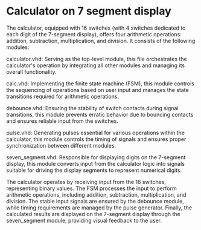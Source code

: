 # Calculator on 7 segment display
The calculator, equipped with 16 switches (with 4 switches dedicated to each digit of the 7-segment display), offers four arithmetic operations: addition, subtraction, multiplication, and division. It consists of the following modules:

calculator.vhd: Serving as the top-level module, this file orchestrates the calculator's operation by integrating all other modules and managing its overall functionality.

calc.vhd: Implementing the finite state machine (FSM), this module controls the sequencing of operations based on user input and manages the state transitions required for arithmetic operations.

debounce.vhd: Ensuring the stability of switch contacts during signal transitions, this module prevents erratic behavior due to bouncing contacts and ensures reliable input from the switches.

pulse.vhd: Generating pulses essential for various operations within the calculator, this module controls the timing of signals and ensures proper synchronization between different modules.

seven_segment.vhd: Responsible for displaying digits on the 7-segment display, this module converts input from the calculator logic into signals suitable for driving the display segments to represent numerical digits.

The calculator operates by receiving input from the 16 switches, representing binary values. The FSM processes the input to perform arithmetic operations, including addition, subtraction, multiplication, and division. The stable input signals are ensured by the debounce module, while timing requirements are managed by the pulse generator. Finally, the calculated results are displayed on the 7-segment display through the seven_segment module, providing visual feedback to the user.
